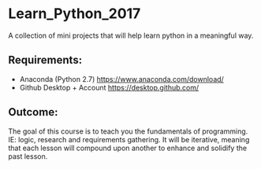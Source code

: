 # Learn_Python_2017
A collection of mini projects that will help learn python in a meaningful way.

## Requirements:

- Anaconda (Python 2.7) https://www.anaconda.com/download/
- Github Desktop + Account https://desktop.github.com/

## Outcome:

The goal of this course is to teach you the fundamentals of programming.  IE: logic, research and requirements gathering.
It will be iterative, meaning that each lesson will compound upon another to enhance and solidify the past lesson.
